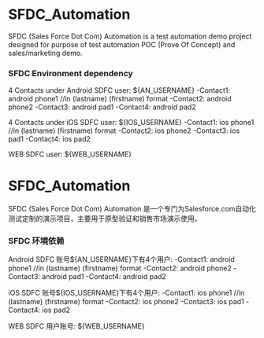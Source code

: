 # SFDC_Automation

SFDC (Sales Force Dot Com) Automation is a test automation demo project designed for purpose of test automation POC (Prove Of Concept) and sales/marketing demo.

### SFDC Environment dependency
4   Contacts under Android SDFC user: ${AN_USERNAME}
-Contact1: android phone1 //in (lastname) (firstname) format
-Contact2: android phone2
-Contact3: android pad1
-Contact4: android pad2

4   Contacts under iOS SDFC user: ${IOS_USERNAME} 
-Contact1: ios phone1 //in (lastname) (firstname) format
-Contact2: ios phone2
-Contact3: ios pad1
-Contact4: ios pad2

WEB SDFC user: ${WEB_USERNAME}


# SFDC_Automation

SFDC (Sales Force Dot Com) Automation 是一个专门为Salesforce.com自动化测试定制的演示项目，主要用于原型验证和销售市场演示使用。

### SFDC 环境依赖
Android SDFC 账号${AN_USERNAME}下有4个用户: 
-Contact1: android phone1 //in (lastname) (firstname) format
-Contact2: android phone2
-Contact3: android pad1
-Contact4: android pad2

iOS SDFC 账号${IOS_USERNAME}下有4个用户: 
-Contact1: ios phone1 //in (lastname) (firstname) format
-Contact2: ios phone2
-Contact3: ios pad1
-Contact4: ios pad2

WEB SDFC 用户账号: ${WEB_USERNAME}